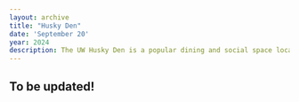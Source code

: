 ```yaml
---
layout: archive
title: "Husky Den"
date: 'September 20'
year: 2024
description: The UW Husky Den is a popular dining and social space located in the Husky Union Building (HUB) at the University of Washington.
---
```


## To be updated!